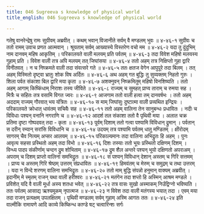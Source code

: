 ```yaml
---
title: 046 Sugreeva s knowledge of physical world
title_english: 046 Sugreeva s knowledge of physical world

---
```

<div class="audioEmbed"  caption="श्रीराम-हरिसीताराममूर्ति-घनपाठिभ्यां वचनम्" src="https://archive.org/download/Ramayana-recitation-Sriram-harisItArAmamUrti-Ghanapaati-v2/Kanda_4/Kanda_4_KSK-046-_Dundubhi_Vruthanthaha.mp3"></div>
गतेषु वानरेन्द्रेषु रामः सुग्रीवम् अब्रवीत् ।  
कथम् भवान् विजानीते सर्वम् वै मण्डलम् भुवः ॥ ४-४६-१  
सुग्रीवः च ततो रामम् उवाच प्रणत आत्मवान् ।  
श्रूयताम् सर्वम् आख्यास्ये विस्तरेण वचो मम ॥ ४-४६-२  
यदा तु दुंदुभिम् नाम दानवम् महिष आकृतिम् ।  
परिकालयते वाली मलयम् प्रति पर्वतम् ॥ ४-४६-३  
तदा विवेश महिषो मलयस्य गुहाम् प्रति ।  
विवेश वाली तत्र अपि मलयम् तत् जिघांसया ॥ ४-४६-४  
ततो अहम् तत्र निक्षिप्तो गुहा द्वारि विनीतवत् ।  
न च निष्क्रमते वाली तदा संवत्सरे गते ॥ ४-४६-५  
ततः क्षतज वेगेन आपुपूरे तदा बिलम् ।  
तत् अहम् विस्मितो दृष्ट्वा भ्रातुः शोक विष अर्दितः ॥ ४-४६-६  
अथ अहम् गत बुद्धिः तु सुव्यक्तम् निहतो गुरुः ।  
शिला पर्वत संकाशा बिल द्वारि मया कृता ॥ ४-४६-७  
अशक्नुवन् निष्क्रमितुम् महिषो विनशिष्यति ।  
ततो अहम् आगाम् किष्किंधाम् निराशः तस्य जीविते ॥ ४-४६-८  
राज्यम् च सुमहत् प्राप्य ताराम् च रुमया सह ।  
मित्रैः च सहितः तत्र वसामि विगत ज्वरः ॥ ४-४६-९  
आजगाम ततो वाली हत्वा तम् दानवर्षभः ।  
ततो अहम् अददाम् राज्यम् गौरवात् भय यंत्रितः ॥ ४-४६-१०  
स माम् जिघांसुः दुष्टात्मा वाली प्रव्यथित इन्द्रियः ।  
परिकालयते क्रोधात् धावंतम् सचिवैः सह ॥ ४-४६-११  
ततो अहम् वालिना तेन सानुबन्धः प्रधावितः ।  
नदीः च विविधाः पश्यन् वनानि नगराणि च ॥ ४-४६-१२  
आदर्श तल संकाशा ततो वै पृथिवी मया ।  
अलात चक्र प्रतिमा दृष्टा गोष्पदवत् तदा - कृता ॥ ४-४६-१३  
पूर्वम् दिशाम् ततो गत्वा पश्यामि विविधान् द्रुमान् ।  
पर्वतान् स दरीन् रम्यान् सरांसि विविधानि च ॥ ४-४६-१४  
उदयम् तत्र पश्यामि पर्वतम् धातु मण्डितम् ।  
क्षीरोदम् सागरम् चैव नित्यम् अप्सर आलयम् ॥ ४-४६-१५  
परिकाल्यमानः तदा वालिना अभिद्रुतः हि अहम् ।  
पुनः आवृत्य सहसा प्रस्थितो अहम् तदा विभो ॥ ४-४६-१६  
दिशः तस्याः ततो भूयः प्रस्थितो दक्षिणम् दिशम् ।  
विन्ध्य पादप संकीर्णाम् चन्दन द्रुम शोभिताम् ॥ ४-४६-१७  
द्रुम शैल अन्तरे पश्यन् भूयो दक्षिणतो अपराअम् ।  
अपराम् च दिशम् प्राप्तो वालिना समभिद्रुतः ॥ ४-४६-१८  
स पश्यन् विविधान् देशान् अस्तम् च गिरि सत्तमम् ।  
प्राप्य च अस्तम् गिरि श्रेष्ठम् उत्तरम् संप्रधावितः ॥ ४-४६-१९  
हिमवंतम् च मेरुम् च समुद्रम् च तथा उत्तरम् ।  
यदा न विन्दे शरणम् वालिना समभिद्रुतः ॥ ४-४६-२०  
ततो माम् बुद्धि संपन्नो हनुमान् वाक्यम् अब्रवीत् ।  
इदानीम् मे स्मृतम् राजन् यथा वाली हरीश्वरः ॥ ४-४६-२१  
मतंगेन तदा शप्तो हि अस्मिन् आश्रम मण्डले ।  
प्रविशेत् यदि वै वाली मूर्धा अस्य शतधा भवेत् ॥ ४-४६-२२  
तत्र वासः सुखो अस्माकम् निर्उद्विग्नो भविष्यति ।  
ततः पर्वतम् आसाद्य ऋश्यमूकम् नृपात्मज ॥ ४-४६-२३  
न विवेश तदा वाली मतंगस्य भयात् तदा ।  
एवम् मया तदा राजन् प्रत्यक्षम् उपलक्षितम् ।  
पृथिवी मण्डलम् सर्वम् गुहाम् अस्मि आगतः ततः ॥ ४-४६-२४  
इति वाल्मीकि रामायणे आदि काव्ये किष्किन्ध काण्डे षट् चत्वारिन्शः सर्गः